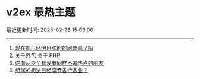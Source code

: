 # v2ex 最热主题

最近更新时间: 2025-02-26 15:03:06

--- 
1. [现在都已经明目张胆的刷票房了吗](https://www.v2ex.com/t/1114237) 
2. [关于外包 关于 PHP](https://www.v2ex.com/t/1114241) 
3. [逆向从众？有没有同样不追热点的朋友](https://www.v2ex.com/t/1114223) 
4. [想润的想法已经席卷各行各业？](https://www.v2ex.com/t/1114265) 
